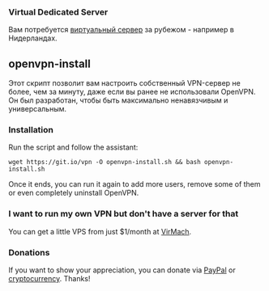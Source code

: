 ### Virtual Dedicated Server
Вам потребуется [виртуальный сервер](https://ru.wikipedia.org/wiki/VPS) за рубежом - например в Нидерландах.



## openvpn-install
Этот скрипт позволит вам настроить собственный VPN-сервер не более, чем за минуту, даже если вы ранее не использовали OpenVPN. 
Он был разработан, чтобы быть максимально ненавязчивым и универсальным.

### Installation
Run the script and follow the assistant:

`wget https://git.io/vpn -O openvpn-install.sh && bash openvpn-install.sh`

Once it ends, you can run it again to add more users, remove some of them or even completely uninstall OpenVPN.

### I want to run my own VPN but don't have a server for that
You can get a little VPS from just $1/month at [VirMach](https://billing.virmach.com/aff.php?aff=4109&url=billing.virmach.com/cart.php?gid=1).

### Donations

If you want to show your appreciation, you can donate via [PayPal](https://www.paypal.com/cgi-bin/webscr?cmd=_s-xclick&hosted_button_id=VBAYDL34Z7J6L) or [cryptocurrency](https://pastebin.com/raw/M2JJpQpC). Thanks!
